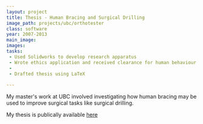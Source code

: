 ```yaml
---
layout: project
title: Thesis - Human Bracing and Surgical Drilling
image_path: projects/ubc/orthotester
class: software
year: 2007-2013
main_image:
images:
tasks:
 - Used Solidworks to develop research apparatus
 - Wrote ethics application and received clearance for human behaviour study
 - 
 - Drafted thesis using LaTeX
 
---
```


My master's work at UBC involved investigating how human bracing may be used to improve surgical tasks like surgical drilling.


My thesis is publically available <a href="https://dx.doi.org/10.14288/1.0072138">here</a>